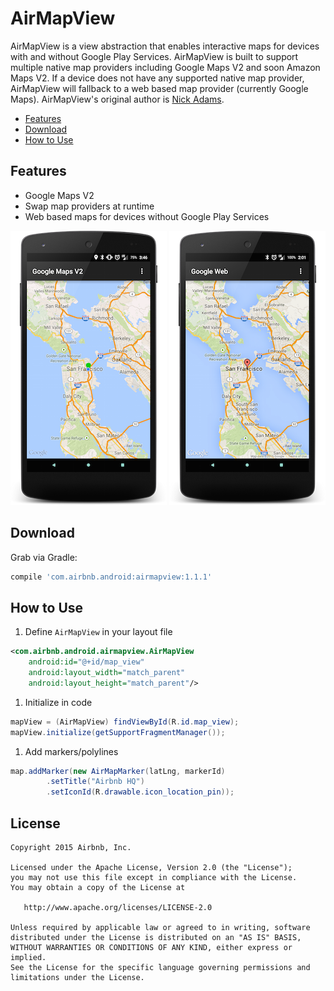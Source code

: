 # AirMapView

AirMapView is a view abstraction that enables interactive maps
for devices with and without Google Play Services. AirMapView is built
to support multiple native map providers including Google Maps V2 and soon Amazon Maps V2.
If a device does not have any supported native map provider, AirMapView
will fallback to a web based map provider (currently Google Maps). AirMapView's original author is [Nick Adams](https://github.com/nwadams).

* [Features](#features)
* [Download](#download)
* [How to Use](#how-to-use)

## Features

* Google Maps V2
* Swap map providers at runtime
* Web based maps for devices without Google Play Services

![](screenshots/google_maps_v2.png)
![](screenshots/google_web_maps.png)



## Download

Grab via Gradle:

```groovy
compile 'com.airbnb.android:airmapview:1.1.1'
```


## How to Use

1. Define `AirMapView` in your layout file
```xml
<com.airbnb.android.airmapview.AirMapView
    android:id="@+id/map_view"
    android:layout_width="match_parent"
    android:layout_height="match_parent"/>
```

1. Initialize in code
```java
mapView = (AirMapView) findViewById(R.id.map_view);
mapView.initialize(getSupportFragmentManager());
```

1. Add markers/polylines
```java
map.addMarker(new AirMapMarker(latLng, markerId)
        .setTitle("Airbnb HQ")
        .setIconId(R.drawable.icon_location_pin));
```


License
--------

    Copyright 2015 Airbnb, Inc.

    Licensed under the Apache License, Version 2.0 (the "License");
    you may not use this file except in compliance with the License.
    You may obtain a copy of the License at

       http://www.apache.org/licenses/LICENSE-2.0

    Unless required by applicable law or agreed to in writing, software
    distributed under the License is distributed on an "AS IS" BASIS,
    WITHOUT WARRANTIES OR CONDITIONS OF ANY KIND, either express or implied.
    See the License for the specific language governing permissions and
    limitations under the License.


 [1]: http://airbnb.github.io/airbnb/AirMapView/
